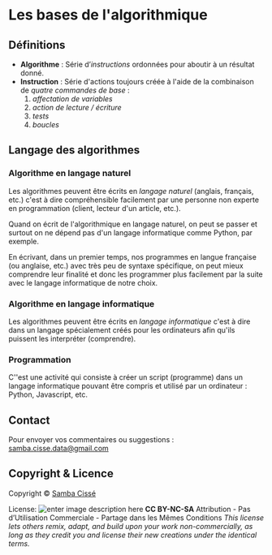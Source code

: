 # Les bases de l'algorithmique

## Définitions
- **Algorithme** : Série d’*instructions* ordonnées pour aboutir à un résultat donné.
- **Instruction** : Série d'actions toujours créée à l'aide de la combinaison de  *quatre commandes de base* :
	1. *affectation de variables*
	2. *action de lecture / écriture*
	3. *tests*
	4. *boucles*

## Langage des algorithmes
### Algorithme en langage naturel
Les algorithmes peuvent être écrits en *langage naturel* (anglais, français, etc.) c'est à dire compréhensible facilement par une personne non experte en programmation (client, lecteur d'un article, etc.). 

Quand on écrit de l'algorithmique en langage naturel, on peut se passer et surtout on ne dépend pas d'un langage informatique comme Python, par exemple. 

En écrivant, dans un premier temps, nos programmes en langue française (ou anglaise, etc.) avec très peu de syntaxe spécifique, on peut mieux comprendre leur finalité et donc les programmer plus facilement par la suite avec le langage informatique de notre choix.

### Algorithme en langage informatique

Les algorithmes peuvent être écrits en *langage informatique* c'est à dire dans un langage spécialement créés pour les ordinateurs afin qu'ils puissent les interpréter (comprendre).

### Programmation
C''est une activité qui consiste à créer un script (programme) dans un langage informatique pouvant être compris et utilisé par un ordinateur : Python, Javascript, etc.










## Contact

Pour envoyer vos commentaires ou suggestions : samba.cisse.data@gmail.com

## Copyright & Licence

Copyright © [Samba Cissé](http://www.sambacisse.com)

License: 
![enter image description here](https://licensebuttons.net/l/by-nc-sa/3.0/88x31.png)
**CC BY-NC-SA**
Attribution - Pas d’Utilisation Commerciale - Partage dans les Mêmes Conditions
*This license lets others remix, adapt, and build upon your work non-commercially, as long as they credit you and license their new creations under the identical terms.*
<!--stackedit_data:
eyJoaXN0b3J5IjpbLTIxMjk4MTY2NjAsNjAzNzkxOTgwXX0=
-->